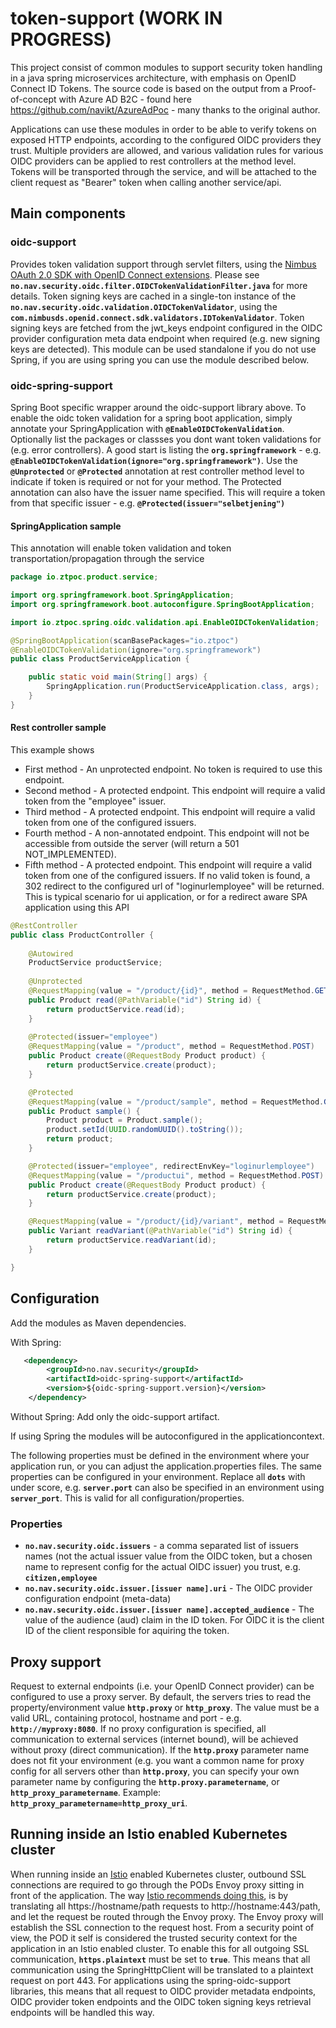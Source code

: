 # token-support (WORK IN PROGRESS)
This project consist of common modules to support security token handling in a java spring microservices architecture, with emphasis on OpenID Connect ID Tokens. The source code is based on the output from a Proof-of-concept with Azure AD B2C - found here https://github.com/navikt/AzureAdPoc - many thanks to the original author.

Applications can use these modules in order to be able to verify tokens on exposed HTTP endpoints, according to the configured OIDC providers they trust. Multiple providers are allowed, and various validation rules for various OIDC providers can be applied to rest controllers at the method level. Tokens will be transported through the service, and will be attached to the client request as "Bearer" token when calling another service/api. 

## Main components

### oidc-support

Provides token validation support through servlet filters, using the [Nimbus OAuth 2.0 SDK with OpenID Connect extensions](https://connect2id.com/products/nimbus-oauth-openid-connect-sdk). Please see **`no.nav.security.oidc.filter.OIDCTokenValidationFilter.java`** for more details. Token signing keys are cached in a single-ton instance of the **`no.nav.security.oidc.validation.OIDCTokenValidator`**, using the  **`com.nimbusds.openid.connect.sdk.validators.IDTokenValidator`**. Token signing keys are fetched from the jwt_keys endpoint configured in the OIDC provider configuration meta data endpoint when required (e.g. new signing keys are detected). This module can be used standalone if you do not use Spring, if you are using spring you can use the module described below.

### oidc-spring-support

Spring Boot specific wrapper around the oidc-support library above. To enable the oidc token validation for a spring boot application, simply annotate your SpringApplication with **`@EnableOIDCTokenValidation`**. Optionally list the packages or classses you dont want token validations for (e.g. error controllers). A good start is listing the **`org.springframework`** - e.g. **`@EnableOIDCTokenValidation(ignore="org.springframework")`**. Use the **`@Unprotected`** or **`@Protected`** annotation at rest controller method level to indicate if token is required or not for your method. The Protected annotation can also have the issuer name specified. This will require a token from that specific issuer - e.g. **`@Protected(issuer="selbetjening")`**

#### SpringApplication sample

This annotation will enable token validation and token transportation/propagation through the service

```java
package io.ztpoc.product.service;

import org.springframework.boot.SpringApplication;
import org.springframework.boot.autoconfigure.SpringBootApplication;

import io.ztpoc.spring.oidc.validation.api.EnableOIDCTokenValidation;

@SpringBootApplication(scanBasePackages="io.ztpoc")
@EnableOIDCTokenValidation(ignore="org.springframework")
public class ProductServiceApplication {

	public static void main(String[] args) {
		SpringApplication.run(ProductServiceApplication.class, args);
	}
}

```

#### Rest controller sample

This example shows

- First method - An unprotected endpoint. No token is required to use this endpoint.
- Second method - A protected endpoint. This endpoint will require a valid token from the "employee" issuer. 
- Third method - A protected endpoint. This endpoint will require a valid token from one of the configured issuers.
- Fourth method - A non-annotated endpoint. This endpoint will not be accessible from outside the server (will return a 501 NOT_IMPLEMENTED). 
- Fifth method - A protected endpoint. This endpoint will require a valid token from one of the configured issuers. If no valid token is found, a 302 redirect to the configured url of "loginurlemployee" will be returned. This is typical scenario for ui application, or for a redirect aware SPA application using this API

```java
@RestController
public class ProductController {
	
	@Autowired
	ProductService productService;
	
	@Unprotected
	@RequestMapping(value = "/product/{id}", method = RequestMethod.GET)
	public Product read(@PathVariable("id") String id) {
		return productService.read(id);
	}
	
	@Protected(issuer="employee")
	@RequestMapping(value = "/product", method = RequestMethod.POST)
	public Product create(@RequestBody Product product) {		
		return productService.create(product);
	}

	@Protected
	@RequestMapping(value = "/product/sample", method = RequestMethod.GET)
	public Product sample() {
		Product product = Product.sample();
		product.setId(UUID.randomUUID().toString());
		return product;
	}

	@Protected(issuer="employee", redirectEnvKey="loginurlemployee")
	@RequestMapping(value = "/productui", method = RequestMethod.POST)
	public Product create(@RequestBody Product product) {		
		return productService.create(product);
	}

	@RequestMapping(value = "/product/{id}/variant", method = RequestMethod.GET)
	public Variant readVariant(@PathVariable("id") String id) {
		return productService.readVariant(id);
	}

}
```



## Configuration

Add the modules as Maven dependencies.

With Spring:

```xml
   <dependency>     
        <groupId>no.nav.security</groupId>
        <artifactId>oidc-spring-support</artifactId>
        <version>${oidc-spring-support.version}</version>
    </dependency>
```
Without Spring: Add only the oidc-support artifact.

If using Spring the modules will be autoconfigured in the applicationcontext.

The following properties must be defined in the environment where your application run, or you can adjust the application.properties files. The same properties can be configured in your environment. Replace all **`dots`** with under score, e.g. **`server.port`** can also be specified in an environment using **`server_port`**. This is valid for all configuration/properties. 

### Properties

- **`no.nav.security.oidc.issuers`** - a comma separated list of issuers names (not the actual issuer value from the OIDC token, but a chosen name to represent config for the actual OIDC issuer) you trust, e.g. **`citizen,employee`**
- **`no.nav.security.oidc.issuer.[issuer name].uri`** - The OIDC provider configuration endpoint (meta-data)
- **`no.nav.security.oidc.issuer.[issuer name].accepted_audience`** - The value of the audience (aud) claim in the ID token. For OIDC it is the client ID of the client responsible for aquiring the token.

## Proxy support

Request to external endpoints (i.e. your OpenID Connect provider) can be configured to use a proxy server. By default, the servers tries to read the property/environment value **`http.proxy`** or **`http_proxy`**. The value must be a valid URL, containing protocol, hostname and port - e.g. **`http://myproxy:8080`**. If no proxy configuration is specified, all communication to external services (internet bound), will be achieved without proxy (direct communication). If the **`http.proxy`** parameter name does not fit your environment (e.g. you want a common name for proxy config for all servers other than **`http.proxy`**, you can specify your own parameter name by configuring the **`http.proxy.parametername`**, or **`http_proxy_parametername`**. Example: **`http_proxy_parametername=http_proxy_uri`**. 

## Running inside an Istio enabled Kubernetes cluster

When running inside an [Istio](https://istio.io) enabled Kubernetes cluster, outbound SSL connections are required to go through the PODs Envoy proxy sitting in front of the application. The way [Istio recommends doing this](https://istio.io/docs/tasks/traffic-management/egress.html), is by translating all https://hostname/path requests to http://hostname:443/path, and let the request be routed through the Envoy proxy. The Envoy proxy will establish the SSL connection to the request host. From a security point of view, the POD it self is considered the trusted security context for the application in an Istio enabled cluster. To enable this for all outgoing SSL communication,  **`https.plaintext`** must be set to **`true`**. This means that all communication using the SpringHttpClient will be translated to a plaintext request on port 443. For applications using the spring-oidc-support libraries, this means that all request to OIDC provider metadata endpoints, OIDC provider token endpoints and the OIDC token signing keys retrieval endpoints will be handled this way. 
